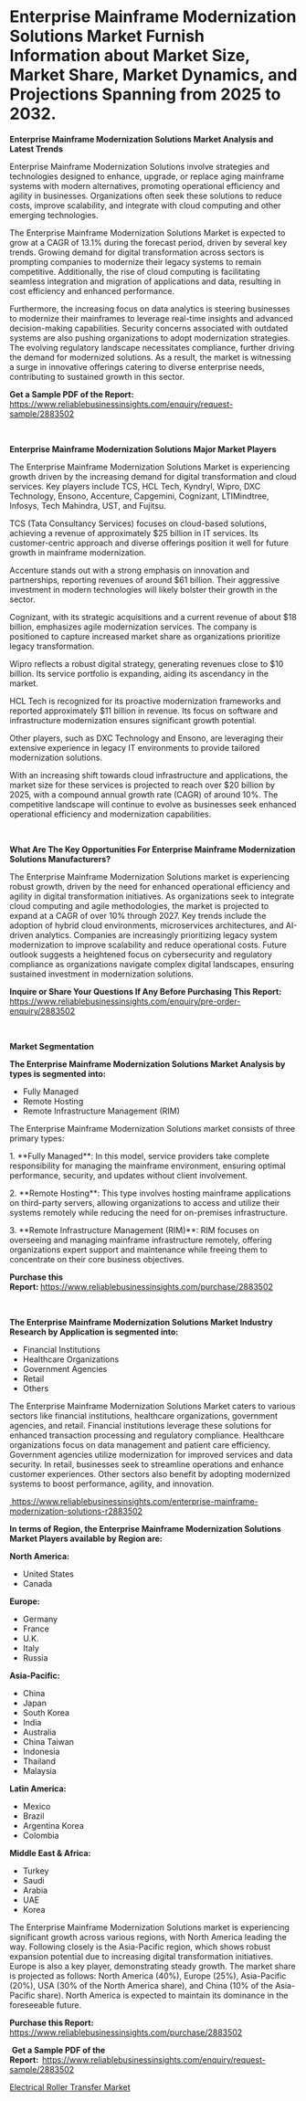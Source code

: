 <p><h1>Enterprise Mainframe Modernization Solutions Market Furnish Information about Market Size, Market Share, Market Dynamics, and Projections Spanning from 2025 to 2032.</h1></p><p><strong>Enterprise Mainframe Modernization Solutions Market Analysis and Latest Trends</strong></p>
<p><p>Enterprise Mainframe Modernization Solutions involve strategies and technologies designed to enhance, upgrade, or replace aging mainframe systems with modern alternatives, promoting operational efficiency and agility in businesses. Organizations often seek these solutions to reduce costs, improve scalability, and integrate with cloud computing and other emerging technologies.</p><p>The Enterprise Mainframe Modernization Solutions Market is expected to grow at a CAGR of 13.1% during the forecast period, driven by several key trends. Growing demand for digital transformation across sectors is prompting companies to modernize their legacy systems to remain competitive. Additionally, the rise of cloud computing is facilitating seamless integration and migration of applications and data, resulting in cost efficiency and enhanced performance.</p><p>Furthermore, the increasing focus on data analytics is steering businesses to modernize their mainframes to leverage real-time insights and advanced decision-making capabilities. Security concerns associated with outdated systems are also pushing organizations to adopt modernization strategies. The evolving regulatory landscape necessitates compliance, further driving the demand for modernized solutions. As a result, the market is witnessing a surge in innovative offerings catering to diverse enterprise needs, contributing to sustained growth in this sector.</p></p>
<p><strong>Get a Sample PDF of the Report:&nbsp;</strong> <a href="https://www.reliablebusinessinsights.com/enquiry/request-sample/2883502?utm_campaign=2534&utm_medium=2&utm_source=Github&utm_content=ia&utm_term=13032025&utm_id=enterprise-mainframe-modernization-solutions">https://www.reliablebusinessinsights.com/enquiry/request-sample/2883502</a></p>
<p>&nbsp;</p>
<p><strong>Enterprise Mainframe Modernization Solutions Major Market Players</strong></p>
<p><p>The Enterprise Mainframe Modernization Solutions Market is experiencing growth driven by the increasing demand for digital transformation and cloud services. Key players include TCS, HCL Tech, Kyndryl, Wipro, DXC Technology, Ensono, Accenture, Capgemini, Cognizant, LTIMindtree, Infosys, Tech Mahindra, UST, and Fujitsu.</p><p>TCS (Tata Consultancy Services) focuses on cloud-based solutions, achieving a revenue of approximately $25 billion in IT services. Its customer-centric approach and diverse offerings position it well for future growth in mainframe modernization.</p><p>Accenture stands out with a strong emphasis on innovation and partnerships, reporting revenues of around $61 billion. Their aggressive investment in modern technologies will likely bolster their growth in the sector.</p><p>Cognizant, with its strategic acquisitions and a current revenue of about $18 billion, emphasizes agile modernization services. The company is positioned to capture increased market share as organizations prioritize legacy transformation.</p><p>Wipro reflects a robust digital strategy, generating revenues close to $10 billion. Its service portfolio is expanding, aiding its ascendancy in the market.</p><p>HCL Tech is recognized for its proactive modernization frameworks and reported approximately $11 billion in revenue. Its focus on software and infrastructure modernization ensures significant growth potential.</p><p>Other players, such as DXC Technology and Ensono, are leveraging their extensive experience in legacy IT environments to provide tailored modernization solutions. </p><p>With an increasing shift towards cloud infrastructure and applications, the market size for these services is projected to reach over $20 billion by 2025, with a compound annual growth rate (CAGR) of around 10%. The competitive landscape will continue to evolve as businesses seek enhanced operational efficiency and modernization capabilities.</p></p>
<p>&nbsp;</p>
<p><strong>What Are The Key Opportunities For Enterprise Mainframe Modernization Solutions Manufacturers?</strong></p>
<p><p>The Enterprise Mainframe Modernization Solutions market is experiencing robust growth, driven by the need for enhanced operational efficiency and agility in digital transformation initiatives. As organizations seek to integrate cloud computing and agile methodologies, the market is projected to expand at a CAGR of over 10% through 2027. Key trends include the adoption of hybrid cloud environments, microservices architectures, and AI-driven analytics. Companies are increasingly prioritizing legacy system modernization to improve scalability and reduce operational costs. Future outlook suggests a heightened focus on cybersecurity and regulatory compliance as organizations navigate complex digital landscapes, ensuring sustained investment in modernization solutions.</p></p>
<p><strong>Inquire or Share Your Questions If Any Before Purchasing This Report:</strong> <a href="https://www.reliablebusinessinsights.com/enquiry/pre-order-enquiry/2883502?utm_campaign=2534&utm_medium=2&utm_source=Github&utm_content=ia&utm_term=13032025&utm_id=enterprise-mainframe-modernization-solutions">https://www.reliablebusinessinsights.com/enquiry/pre-order-enquiry/2883502</a></p>
<p>&nbsp;</p>
<p><strong>Market Segmentation</strong></p>
<p><strong>The Enterprise Mainframe Modernization Solutions Market Analysis by types is segmented into:</strong></p>
<p><ul><li>Fully Managed</li><li>Remote Hosting</li><li>Remote Infrastructure Management (RIM)</li></ul></p>
<p><p>The Enterprise Mainframe Modernization Solutions market consists of three primary types: </p><p>1. **Fully Managed**: In this model, service providers take complete responsibility for managing the mainframe environment, ensuring optimal performance, security, and updates without client involvement.</p><p>2. **Remote Hosting**: This type involves hosting mainframe applications on third-party servers, allowing organizations to access and utilize their systems remotely while reducing the need for on-premises infrastructure.</p><p>3. **Remote Infrastructure Management (RIM)**: RIM focuses on overseeing and managing mainframe infrastructure remotely, offering organizations expert support and maintenance while freeing them to concentrate on their core business objectives.</p></p>
<p><strong>Purchase this Report:&nbsp;</strong><a href="https://www.reliablebusinessinsights.com/purchase/2883502?utm_campaign=2534&utm_medium=2&utm_source=Github&utm_content=ia&utm_term=13032025&utm_id=enterprise-mainframe-modernization-solutions">https://www.reliablebusinessinsights.com/purchase/2883502</a></p>
<p>&nbsp;</p>
<p><strong>The Enterprise Mainframe Modernization Solutions Market Industry Research by Application is segmented into:</strong></p>
<p><ul><li>Financial Institutions</li><li>Healthcare Organizations</li><li>Government Agencies</li><li>Retail</li><li>Others</li></ul></p>
<p><p>The Enterprise Mainframe Modernization Solutions Market caters to various sectors like financial institutions, healthcare organizations, government agencies, and retail. Financial institutions leverage these solutions for enhanced transaction processing and regulatory compliance. Healthcare organizations focus on data management and patient care efficiency. Government agencies utilize modernization for improved services and data security. In retail, businesses seek to streamline operations and enhance customer experiences. Other sectors also benefit by adopting modernized systems to boost performance, agility, and innovation.</p></p>
<p><a href="https://www.reliablebusinessinsights.com/enterprise-mainframe-modernization-solutions-r2883502?utm_campaign=2534&utm_medium=2&utm_source=Github&utm_content=ia&utm_term=13032025&utm_id=enterprise-mainframe-modernization-solutions">&nbsp;https://www.reliablebusinessinsights.com/enterprise-mainframe-modernization-solutions-r2883502</a></p>
<p><strong>In terms of Region, the Enterprise Mainframe Modernization Solutions Market Players available by Region are:</strong></p>
<p>
    <p> <strong> North America: </strong>
        <ul>
            <li>United States</li>
            <li>Canada</li>
        </ul>
        </p> 
    <p> <strong> Europe: </strong>
        <ul>
            <li>Germany</li>
            <li>France</li>
            <li>U.K.</li>
            <li>Italy</li>
            <li>Russia</li>
        </ul>
        </p> 
    <p> <strong> Asia-Pacific: </strong>
        <ul>
            <li>China</li>
            <li>Japan</li>
            <li>South Korea</li>
            <li>India</li>
            <li>Australia</li>
            <li>China Taiwan</li>
            <li>Indonesia</li>
            <li>Thailand</li>
            <li>Malaysia</li>
        </ul>
        </p> 
    <p> <strong> Latin America: </strong>
        <ul>
            <li>Mexico</li>
            <li>Brazil</li>
            <li>Argentina Korea</li>
            <li>Colombia</li>
        </ul>
        </p> 
    <p> <strong> Middle East & Africa: </strong>
        <ul>
            <li>Turkey</li>
            <li>Saudi</li>
            <li>Arabia</li>
            <li>UAE</li>
            <li>Korea</li>
        </ul>
    </p>
    </p>
<p><p>The Enterprise Mainframe Modernization Solutions market is experiencing significant growth across various regions, with North America leading the way. Following closely is the Asia-Pacific region, which shows robust expansion potential due to increasing digital transformation initiatives. Europe is also a key player, demonstrating steady growth. The market share is projected as follows: North America (40%), Europe (25%), Asia-Pacific (20%), USA (30% of the North America share), and China (10% of the Asia-Pacific share). North America is expected to maintain its dominance in the foreseeable future.</p></p>
<p><strong>Purchase this Report: </strong><a href="https://www.reliablebusinessinsights.com/purchase/2883502?utm_campaign=2534&utm_medium=2&utm_source=Github&utm_content=ia&utm_term=13032025&utm_id=enterprise-mainframe-modernization-solutions">https://www.reliablebusinessinsights.com/purchase/2883502</a></p>
<p>&nbsp;<strong>Get a Sample PDF of the Report:&nbsp;&nbsp;</strong><a href="https://www.reliablebusinessinsights.com/enquiry/request-sample/2883502?utm_campaign=2534&utm_medium=2&utm_source=Github&utm_content=ia&utm_term=13032025&utm_id=enterprise-mainframe-modernization-solutions">https://www.reliablebusinessinsights.com/enquiry/request-sample/2883502</a></p>
<p><strong></strong></p>
<p><p><a href="https://github.com/chungwimbu4/Market-Research-Report-List-1/blob/main/electrical-roller-transfer-market.md?utm_campaign=2534&utm_medium=2&utm_source=Github&utm_content=ia&utm_term=13032025&utm_id=enterprise-mainframe-modernization-solutions">Electrical Roller Transfer Market</a></p></p>
